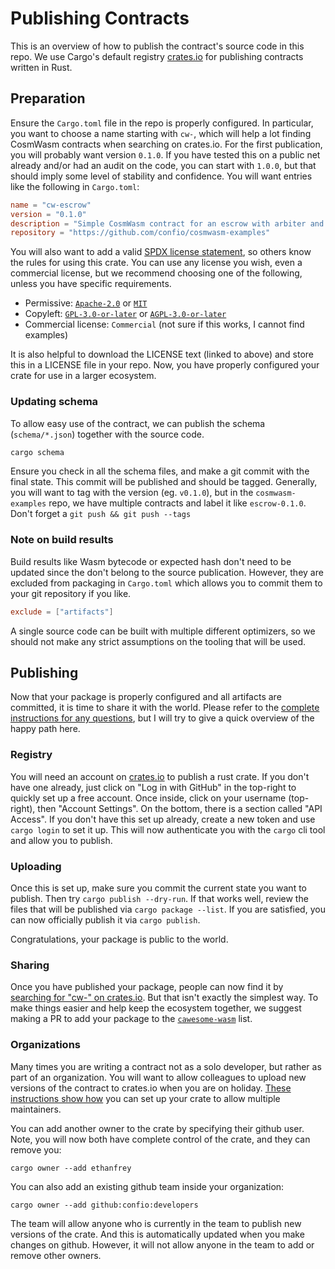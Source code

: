 # Publishing Contracts

This is an overview of how to publish the contract's source code in this repo.
We use Cargo's default registry [crates.io](https://crates.io/) for publishing
contracts written in Rust.

## Preparation

Ensure the `Cargo.toml` file in the repo is properly configured. In particular,
you want to choose a name starting with `cw-`, which will help a lot finding
CosmWasm contracts when searching on crates.io. For the first publication, you
will probably want version `0.1.0`. If you have tested this on a public net
already and/or had an audit on the code, you can start with `1.0.0`, but that
should imply some level of stability and confidence. You will want entries like
the following in `Cargo.toml`:

```toml
name = "cw-escrow"
version = "0.1.0"
description = "Simple CosmWasm contract for an escrow with arbiter and timeout"
repository = "https://github.com/confio/cosmwasm-examples"
```

You will also want to add a valid
[SPDX license statement](https://spdx.org/licenses/), so others know the rules
for using this crate. You can use any license you wish, even a commercial
license, but we recommend choosing one of the following, unless you have
specific requirements.

- Permissive:
  [`Apache-2.0`](https://spdx.org/licenses/Apache-2.0.html#licenseText) or
  [`MIT`](https://spdx.org/licenses/MIT.html#licenseText)
- Copyleft:
  [`GPL-3.0-or-later`](https://spdx.org/licenses/GPL-3.0-or-later.html#licenseText)
  or
  [`AGPL-3.0-or-later`](https://spdx.org/licenses/AGPL-3.0-or-later.html#licenseText)
- Commercial license: `Commercial` (not sure if this works, I cannot find
  examples)

It is also helpful to download the LICENSE text (linked to above) and store this
in a LICENSE file in your repo. Now, you have properly configured your crate for
use in a larger ecosystem.

### Updating schema

To allow easy use of the contract, we can publish the schema (`schema/*.json`)
together with the source code.

```sh
cargo schema
```

Ensure you check in all the schema files, and make a git commit with the final
state. This commit will be published and should be tagged. Generally, you will
want to tag with the version (eg. `v0.1.0`), but in the `cosmwasm-examples`
repo, we have multiple contracts and label it like `escrow-0.1.0`. Don't forget
a `git push && git push --tags`

### Note on build results

Build results like Wasm bytecode or expected hash don't need to be updated since
the don't belong to the source publication. However, they are excluded from
packaging in `Cargo.toml` which allows you to commit them to your git repository
if you like.

```toml
exclude = ["artifacts"]
```

A single source code can be built with multiple different optimizers, so we
should not make any strict assumptions on the tooling that will be used.

## Publishing

Now that your package is properly configured and all artifacts are committed, it
is time to share it with the world. Please refer to the
[complete instructions for any questions](https://rurust.github.io/cargo-docs-ru/crates-io.html),
but I will try to give a quick overview of the happy path here.

### Registry

You will need an account on [crates.io](https://crates.io) to publish a rust
crate. If you don't have one already, just click on "Log in with GitHub" in the
top-right to quickly set up a free account. Once inside, click on your username
(top-right), then "Account Settings". On the bottom, there is a section called
"API Access". If you don't have this set up already, create a new token and use
`cargo login` to set it up. This will now authenticate you with the `cargo` cli
tool and allow you to publish.

### Uploading

Once this is set up, make sure you commit the current state you want to publish.
Then try `cargo publish --dry-run`. If that works well, review the files that
will be published via `cargo package --list`. If you are satisfied, you can now
officially publish it via `cargo publish`.

Congratulations, your package is public to the world.

### Sharing

Once you have published your package, people can now find it by
[searching for "cw-" on crates.io](https://crates.io/search?q=cw). But that
isn't exactly the simplest way. To make things easier and help keep the
ecosystem together, we suggest making a PR to add your package to the
[`cawesome-wasm`](https://github.com/cosmwasm/cawesome-wasm) list.

### Organizations

Many times you are writing a contract not as a solo developer, but rather as
part of an organization. You will want to allow colleagues to upload new
versions of the contract to crates.io when you are on holiday.
[These instructions show how]() you can set up your crate to allow multiple
maintainers.

You can add another owner to the crate by specifying their github user. Note,
you will now both have complete control of the crate, and they can remove you:

`cargo owner --add ethanfrey`

You can also add an existing github team inside your organization:

`cargo owner --add github:confio:developers`

The team will allow anyone who is currently in the team to publish new versions
of the crate. And this is automatically updated when you make changes on github.
However, it will not allow anyone in the team to add or remove other owners.
